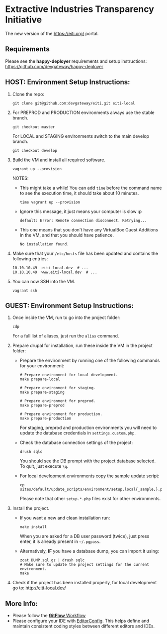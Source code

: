 
# Extractive Industries Transparency Initiative
The new version of the https://eiti.org/ portal.

## Requirements

Please see the **happy-deployer** requirements and setup instructions: https://github.com/devgateway/happy-deployer

## HOST: Environment Setup Instructions:

1.  Clone the repo:
    ```
    git clone git@github.com:devgateway/eiti.git eiti-local
    ```

2.  For PREPROD and PRODUCTION environments always use the stable branch.
    ```
    git checkout master
    ```

    For LOCAL and STAGING environments switch to the main develop branch.
    ```
    git checkout develop
    ```

3.  Build the VM and install all required software.
    ```
    vagrant up --provision
    ```
    NOTES:

    *   This might take a while! You can add `time` before the command name to see the execution time, it should take about 10 minutes.
        ```
        time vagrant up --provision
        ```

    *   Ignore this message, it just means your computer is slow :p
        ```
        default: Error: Remote connection disconnect. Retrying...
        ```

    *   This one means that you don't have any VirtualBox Guest Additions in the VM, and that you should have patience.
        ```
        No installation found.
        ```

4.  Make sure that your `/etc/hosts` file has been updated and contains the following entries:
    ```
    10.10.10.49  eiti-local.dev  # ...
    10.10.10.49  www.eiti-local.dev  # ...
    ```

5.  You can now SSH into the VM.
    ```
    vagrant ssh
    ```


## GUEST: Environment Setup Instructions:

1.  Once inside the VM, run to go into the project folder:
    ```
    cdp
    ```
    For a full list of aliases, just run the `alias` command.

2.  Prepare drupal for installation, run these inside the VM in the project folder:
    *   Prepare the environment by running one of the following commands for your environment:
        ```
        # Prepare environment for local development.
        make prepare-local
        
        # Prepare environment for staging.
        make prepare-staging
        
        # Prepare environment for preprod.
        make prepare-preprod
        
        # Prepare environment for production.
        make prepare-production
        ```
        For staging, preprod and production environments you will need to update the database credentials in `settings.custom.php`. 

    *   Check the database connection settings of the project:
        ```
        drush sqlc
        ```
        You should see the DB prompt with the project database selected. To quit, just execute `\q`.

    *   For local development environments copy the sample update script:
        ```
        cp sites/default/update_scripts/environment/setup.local{_sample,}.php
        ```
        Please note that other `setup.*.php` files exist for other environments.

3.  Install the project.
    *   If you want a new and clean installation run:
        ```
        make install
        ```
        When you are asked for a DB user password (twice), just press enter, it is already present in `~/.pgpass`.

    *   Alternatively, **IF** you have a database dump, you can import it using:
        ```
        zcat DUMP.sql.gz | drush sqlc
        # Make sure to update the project settings for the current environment.
        make
        ```

4.  Check if the project has been installed properly, for local development go to: http://eiti-local.dev/


## More Info:

* Please follow the [**GitFlow** Workflow](https://www.atlassian.com/git/tutorials/comparing-workflows/gitflow-workflow)
* Please configure your IDE with [EditorConfig](http://editorconfig.org/). This helps define and maintain consistent coding styles between different editors and IDEs. 
